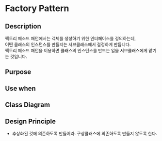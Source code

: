 # Factory Pattern

## Description
팩토리 메소드 패턴에서는 객체를 생성하기 위한 인터페이스를 정의하는데,  
어떤 클래스의 인스턴스를 만들지는 서브클래스에서 결정하게 만듭니다.  
팩토리 메소드 패턴을 이용하면 클래스의 인스턴스를 만드는 일을 서브클래스에게 맡기는 것입니다.

## Purpose

## Use when

## Class Diagram

## Design Principle
- 추상화된 것에 의존하도록 만들어라. 구상클래스에 의존하도록 만들지 않도록 한다.